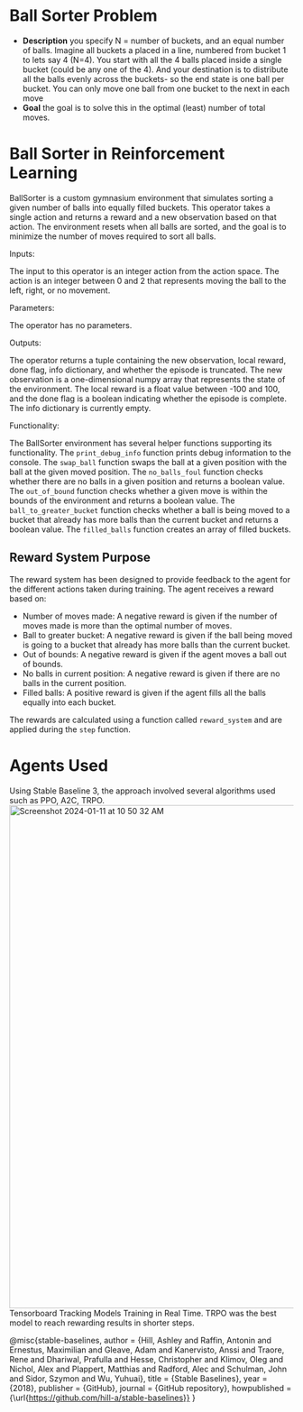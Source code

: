  # Ball Sorter Problem
 - <b>Description</b> you specify N = number of buckets, and an equal number of balls. Imagine all buckets a placed in a line, numbered from bucket 1 to lets say 4 (N=4). You start with all the 4 balls placed inside a single bucket (could be any one of the 4). And your destination is to distribute all the balls evenly across the buckets- so the end state is one ball per bucket. You can only move one ball from one bucket to the next in each move 
 - <b> Goal</b> the goal is to solve this in the optimal (least) number of total moves.

# Ball Sorter in Reinforcement Learning

BallSorter is a custom gymnasium environment that simulates sorting a given number of balls into equally filled buckets. This operator takes a single action and returns a reward and a new observation based on that action. The environment resets when all balls are sorted, and the goal is to minimize the number of moves required to sort all balls.

Inputs:

The input to this operator is an integer action from the action space. The action is an integer between 0 and 2 that represents moving the ball to the left, right, or no movement.

Parameters:

The operator has no parameters.

Outputs:

The operator returns a tuple containing the new observation, local reward, done flag, info dictionary, and whether the episode is truncated. The new observation is a one-dimensional numpy array that represents the state of the environment. The local reward is a float value between -100 and 100, and the done flag is a boolean indicating whether the episode is complete. The info dictionary is currently empty.

Functionality:

The BallSorter environment has several helper functions supporting its functionality. The `print_debug_info` function prints debug information to the console. The `swap_ball` function swaps the ball at a given position with the ball at the given moved position. The `no_balls_foul` function checks whether there are no balls in a given position and returns a boolean value. The `out_of_bound` function checks whether a given move is within the bounds of the environment and returns a boolean value. The `ball_to_greater_bucket` function checks whether a ball is being moved to a bucket that already has more balls than the current bucket and returns a boolean value. The `filled_balls` function creates an array of filled buckets.
## Reward System Purpose

The reward system has been designed to provide feedback to the agent for the different actions taken during training. The agent receives a reward based on:

- Number of moves made: A negative reward is given if the number of moves made is more than the optimal number of moves.
- Ball to greater bucket: A negative reward is given if the ball being moved is going to a bucket that already has more balls than the current bucket.
- Out of bounds: A negative reward is given if the agent moves a ball out of bounds.
- No balls in current position: A negative reward is given if there are no balls in the current position.
- Filled balls: A positive reward is given if the agent fills all the balls equally into each bucket.

The rewards are calculated using a function called `reward_system` and are applied during the `step` function.
# Agents Used
Using Stable Baseline 3, the approach involved several algorithms used such as PPO, A2C, TRPO.
<img width="893" alt="Screenshot 2024-01-11 at 10 50 32 AM" src="https://github.com/Rams901/ball-sorter/assets/47258547/76bb6491-6505-4648-b652-9ae0537f1202">
Tensorboard Tracking Models Training in Real Time. TRPO was the best model to reach rewarding results in shorter steps.

@misc{stable-baselines, 
  author = {Hill, Ashley and Raffin, Antonin and Ernestus, Maximilian and Gleave, Adam and Kanervisto, Anssi and Traore, Rene and Dhariwal, Prafulla and Hesse, Christopher and Klimov, Oleg and Nichol, Alex and Plappert, Matthias and Radford, Alec and Schulman, John and Sidor, Szymon and Wu, Yuhuai}, 
  title = {Stable Baselines}, 
  year = {2018}, 
  publisher = {GitHub}, 
  journal = {GitHub repository}, 
  howpublished = {\url{https://github.com/hill-a/stable-baselines}}
}

